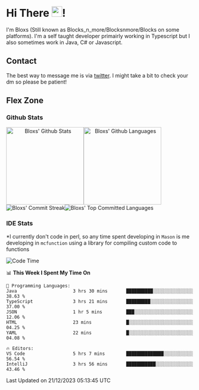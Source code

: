 # Hi There <img src="https://media.giphy.com/media/hvRJCLFzcasrR4ia7z/giphy.gif" width="28">!
I'm Bloxs (Still known as Blocks_n_more/Blocksnmore/Blocks on some platforms). I'm a self taught developer primairly working in Typescript but I also sometimes work in Java, C# or Javascript. 

## Contact
The best way to message me is via [twitter](https://twitter.com/blocksnmore). I might take a bit to check your dm so please be patient!

## Flex Zone
### Github Stats
<div style="display: flex;" align="center">
  <img src="https://readme-stats-gules.vercel.app/api?username=Blocksnmore&bg_color=23272A&show_icons=true&count_private=true&title_color=fff&text_color=fff&icon_color=3d34eb&hide_border=true&border_radius=10" alt="Bloxs' Github Stats" style="height: 13rem" />
 <img src="https://readme-stats-gules.vercel.app/api/top-langs/?username=Blocksnmore&layout=donut&count_private=true&hide_border=true&bg_color=23272A&title_color=fff&text_color=fff&icon_color=3d34eb&border_radius=10" alt="Bloxs' Github Languages" style="height: 13rem;" />
</div>
<div style="display: flex;" align="center">
  <img src="https://streak-stats.demolab.com?user=Blocksnmore&theme=github-dark-blue&hide_border=true" alt="Bloxs' Commit Streak">
  <img src="http://github-profile-summary-cards.vercel.app/api/cards/most-commit-language?username=Blocksnmore&theme=github_dark" alt="Bloxs' Top Committed Languages">
</div>

### IDE Stats
*I currently don't code in perl, so any time spent developing in `Mason` is me developing in `mcfunction` using a library for compiling custom code to functions
<!--START_SECTION:waka-->
![Code Time](http://img.shields.io/badge/Code%20Time-694%20hrs%2028%20mins-blue)

📊 **This Week I Spent My Time On** 

```text
💬 Programming Languages: 
Java                     3 hrs 30 mins       ██████████░░░░░░░░░░░░░░░   38.63 % 
TypeScript               3 hrs 21 mins       █████████░░░░░░░░░░░░░░░░   37.00 % 
JSON                     1 hr 5 mins         ███░░░░░░░░░░░░░░░░░░░░░░   12.06 % 
HTML                     23 mins             █░░░░░░░░░░░░░░░░░░░░░░░░   04.25 % 
YAML                     22 mins             █░░░░░░░░░░░░░░░░░░░░░░░░   04.08 % 

🔥 Editors: 
VS Code                  5 hrs 7 mins        ██████████████░░░░░░░░░░░   56.54 % 
IntelliJ                 3 hrs 56 mins       ███████████░░░░░░░░░░░░░░   43.46 % 
```


 Last Updated on 21/12/2023 05:13:45 UTC
<!--END_SECTION:waka-->
